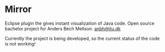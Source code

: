 Mirror
======

Eclipse plugin the gives instant visualization of Java code.
Open source bachelor project for Anders Bech Mellson. anbh@itu.dk

Currently the project is being developed, so the current status of the code is not working!